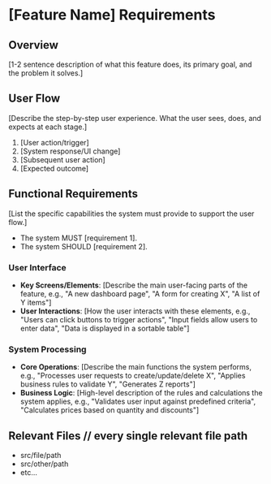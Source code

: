 # [Feature Name] Requirements

## Overview
[1-2 sentence description of what this feature does, its primary goal, and the problem it solves.]

## User Flow
[Describe the step-by-step user experience. What the user sees, does, and expects at each stage.]
1. [User action/trigger]
2. [System response/UI change]
3. [Subsequent user action]
4. [Expected outcome]

## Functional Requirements
[List the specific capabilities the system must provide to support the user flow.]
- The system MUST [requirement 1].
- The system SHOULD [requirement 2].

### User Interface
- **Key Screens/Elements**: [Describe the main user-facing parts of the feature, e.g., "A new dashboard page", "A form for creating X", "A list of Y items"]
- **User Interactions**: [How the user interacts with these elements, e.g., "Users can click buttons to trigger actions", "Input fields allow users to enter data", "Data is displayed in a sortable table"]

### System Processing
- **Core Operations**: [Describe the main functions the system performs, e.g., "Processes user requests to create/update/delete X", "Applies business rules to validate Y", "Generates Z reports"]
- **Business Logic**: [High-level description of the rules and calculations the system applies, e.g., "Validates user input against predefined criteria", "Calculates prices based on quantity and discounts"]

## Relevant Files // every single relevant file path
- src/file/path
- src/other/path
- etc...
